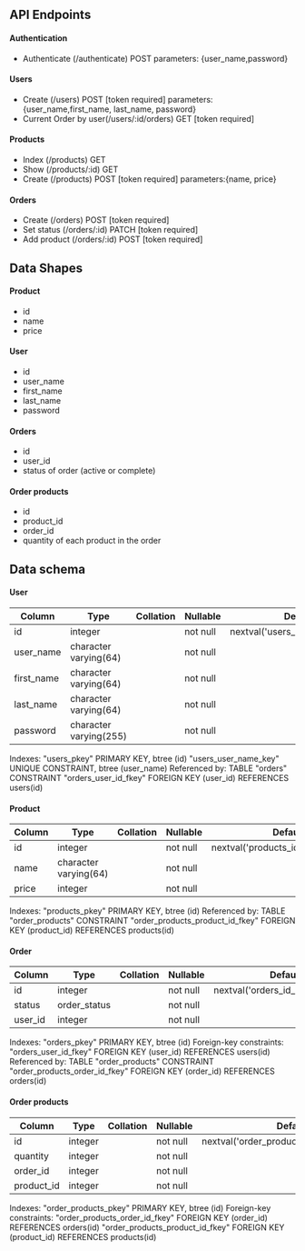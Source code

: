 ## API Endpoints

#### Authentication
- Authenticate (/authenticate) POST
 parameters: {user_name,password}

#### Users
- Create (/users) POST [token required]
 parameters: {user_name,first_name, last_name, password}
- Current Order by user(/users/:id/orders) GET [token required]

#### Products
- Index (/products) GET 
- Show (/products/:id) GET 
- Create (/products) POST [token required]
 parameters:{name, price} 

#### Orders
- Create (/orders) POST [token required]
- Set status (/orders/:id) PATCH [token required]
- Add product (/orders/:id) POST [token required]

## Data Shapes
#### Product
- id
- name
- price
#### User
- id
- user_name
- first_name
- last_name
- password

#### Orders
- id
- user_id
- status of order (active or complete)

#### Order products
- id
- product_id
- order_id
- quantity of each product in the order


## Data schema

#### User

   Column   |          Type          | Collation | Nullable |              Default
------------|------------------------|-----------|----------|-----------------------------------
 id         | integer                |           | not null | nextval('users_id_seq'::regclass)
 user_name  | character varying(64)  |           | not null |
 first_name | character varying(64)  |           | not null |
 last_name  | character varying(64)  |           | not null |
 password   | character varying(255) |           | not null |

 Indexes:
    "users_pkey" PRIMARY KEY, btree (id)
    "users_user_name_key" UNIQUE CONSTRAINT, btree (user_name)
Referenced by:
    TABLE "orders" CONSTRAINT "orders_user_id_fkey" FOREIGN KEY (user_id) REFERENCES users(id)

#### Product

 Column |         Type          | Collation | Nullable |               Default
--------|-----------------------|-----------|----------|--------------------------------------
 id     | integer               |           | not null | nextval('products_id_seq'::regclass)
 name   | character varying(64) |           | not null |
 price  | integer               |           | not null |

 Indexes:
    "products_pkey" PRIMARY KEY, btree (id)
Referenced by:
    TABLE "order_products" CONSTRAINT "order_products_product_id_fkey" FOREIGN KEY (product_id) REFERENCES products(id)


#### Order

 Column  |     Type     | Collation | Nullable |              Default
---------|--------------|-----------|----------|------------------------------------
 id      | integer      |           | not null | nextval('orders_id_seq'::regclass)
 status  | order_status |           | not null |
 user_id | integer      |           | not null |
Indexes:
    "orders_pkey" PRIMARY KEY, btree (id)
Foreign-key constraints:
    "orders_user_id_fkey" FOREIGN KEY (user_id) REFERENCES users(id)
Referenced by:
    TABLE "order_products" CONSTRAINT "order_products_order_id_fkey" FOREIGN KEY (order_id) REFERENCES orders(id)

#### Order products

   Column   |  Type   | Collation | Nullable |                  Default
------------|---------|-----------|----------|--------------------------------------------
 id         | integer |           | not null | nextval('order_products_id_seq'::regclass)
 quantity   | integer |           | not null |
 order_id   | integer |           | not null |
 product_id | integer |           | not null |

Indexes:
    "order_products_pkey" PRIMARY KEY, btree (id)
Foreign-key constraints:
    "order_products_order_id_fkey" FOREIGN KEY (order_id) REFERENCES orders(id)
    "order_products_product_id_fkey" FOREIGN KEY (product_id) REFERENCES products(id)